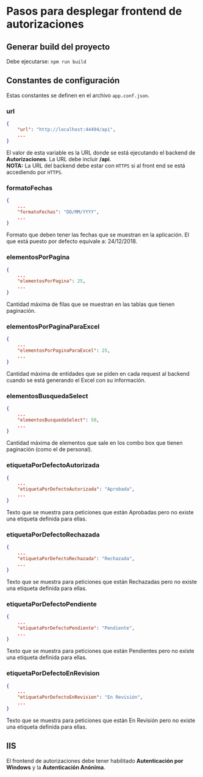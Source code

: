 # Pasos para desplegar frontend de autorizaciones

## Generar build del proyecto

Debe ejecutarse: `npm run build`

## Constantes de configuración

Estas constantes se definen en el archivo `app.conf.json`. 

### url

````json
{
    "url": "http://localhost:44494/api",
    ...
}
````

El valor de esta variable es la URL donde se está ejecutando el backend de **Autorizaciones**. La URL debe incluir **/api**.  
**NOTA:** La URL del backend debe estar con `HTTPS` si al front end se está accediendo por `HTTPS`.

### formatoFechas

````json
{
    ...
    "formatoFechas": "DD/MM/YYYY",
    ...
}
````

Formato que deben tener las fechas que se muestran en la aplicación. El que está puesto por defecto equivale a: 24/12/2018.

### elementosPorPagina

````json
{
    ...
    "elementosPorPagina": 25,
    ...
}
````

Cantidad máxima de filas que se muestran en las tablas que tienen paginación.

### elementosPorPaginaParaExcel

````json
{
    ...
    "elementosPorPaginaParaExcel": 25,
    ...
}
````

Cantidad máxima de entidades que se piden en cada request al backend cuando se está generando el Excel con su información.

### elementosBusquedaSelect

````json
{
    ...
    "elementosBusquedaSelect": 50,
    ...
}
````

Cantidad máxima de elementos que sale en los combo box que tienen paginación (como el de personal).

### etiquetaPorDefectoAutorizada

````json
{
    ...
    "etiquetaPorDefectoAutorizada": "Aprobada",
    ...
}
````

Texto que se muestra para peticiones que están Aprobadas pero no existe una etiqueta definida para ellas.

### etiquetaPorDefectoRechazada

````json
{
    ...
    "etiquetaPorDefectoRechazada": "Rechazada",
    ...
}
````

Texto que se muestra para peticiones que están Rechazadas pero no existe una etiqueta definida para ellas.

### etiquetaPorDefectoPendiente

````json
{
    ...
    "etiquetaPorDefectoPendiente": "Pendiente",
    ...
}
````

Texto que se muestra para peticiones que están Pendientes pero no existe una etiqueta definida para ellas.

### etiquetaPorDefectoEnRevision

````json
{
    ...
    "etiquetaPorDefectoEnRevision": "En Revisión",
    ...
}
````

Texto que se muestra para peticiones que están En Revisión pero no existe una etiqueta definida para ellas.

## IIS

El frontend de autorizaciones debe tener habilitado **Autenticación por Windows** y la **Autenticación Anónima**.